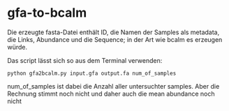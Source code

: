 # gfa-to-bcalm

Die erzeugte fasta-Datei enthält ID, die Namen der Samples als metadata, die Links, Abundance und die Sequence;
in der Art wie bcalm es erzeugen würde.

Das script lässt sich so aus dem Terminal verwenden:

`python gfa2bcalm.py input.gfa output.fa num_of_samples`

num_of_samples ist dabei die Anzahl aller untersuchter samples. Aber die Rechnung stimmt noch nicht und daher auch die mean abundance noch nicht

